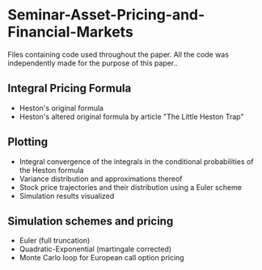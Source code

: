 # Seminar-Asset-Pricing-and-Financial-Markets

Files containing code used throughout the paper. All the code was independently made for the purpose of this paper..

## Integral Pricing Formula
- Heston's original formula
- Heston's altered original formula by article "The Little Heston Trap"

## Plotting
- Integral convergence of the integrals in the conditional probabilities of the Heston formula 
- Variance distribution and approximations thereof
- Stock price trajectories and their distribution using a Euler scheme
- Simulation results visualized

## Simulation schemes and pricing
- Euler (full truncation)
- Quadratic-Exponential (martingale corrected)
- Monte Carlo loop for European call option pricing
